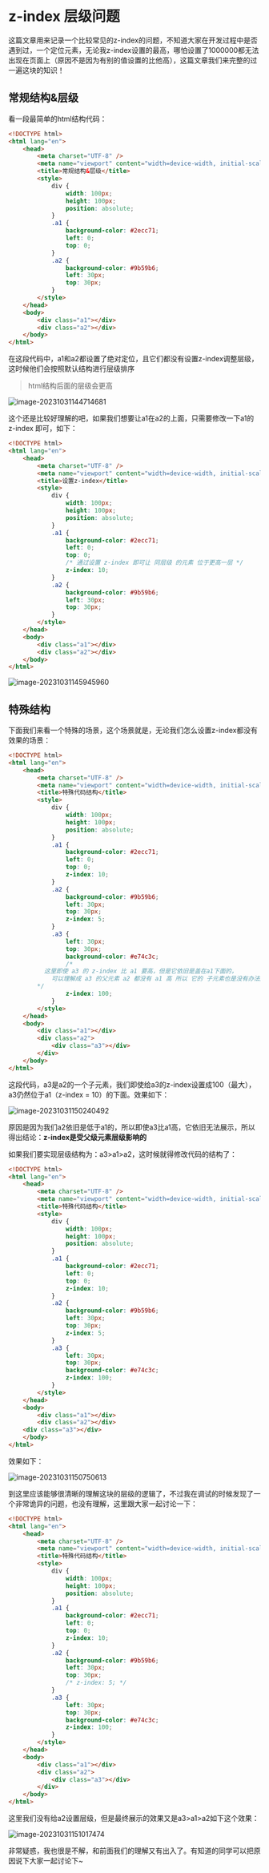 # z-index 层级问题

这篇文章用来记录一个比较常见的z-index的问题，不知道大家在开发过程中是否遇到过，一个定位元素，无论我z-index设置的最高，哪怕设置了1000000都无法出现在页面上（原因不是因为有别的值设置的比他高），这篇文章我们来完整的过一遍这块的知识！

## 常规结构&层级

看一段最简单的html结构代码：

```html
<!DOCTYPE html>
<html lang="en">
	<head>
		<meta charset="UTF-8" />
		<meta name="viewport" content="width=device-width, initial-scale=1.0" />
		<title>常规结构&层级</title>
		<style>
			div {
				width: 100px;
				height: 100px;
				position: absolute;
			}
			.a1 {
				background-color: #2ecc71;
				left: 0;
				top: 0;
			}
			.a2 {
				background-color: #9b59b6;
				left: 30px;
				top: 30px;
			}
		</style>
	</head>
	<body>
		<div class="a1"></div>
		<div class="a2"></div>
	</body>
</html>

```

在这段代码中，a1和a2都设置了绝对定位，且它们都没有设置z-index调整层级，这时候他们会按照默认结构进行层级排序

> html结构后面的层级会更高

![image-20231031144714681](https://image.jimmyxuexue.top/img/202310311447786.png)

这个还是比较好理解的吧，如果我们想要让a1在a2的上面，只需要修改一下a1的 z-index 即可，如下：

```html
<!DOCTYPE html>
<html lang="en">
	<head>
		<meta charset="UTF-8" />
		<meta name="viewport" content="width=device-width, initial-scale=1.0" />
		<title>设置z-index</title>
		<style>
			div {
				width: 100px;
				height: 100px;
				position: absolute;
			}
			.a1 {
				background-color: #2ecc71;
				left: 0;
				top: 0;
				/* 通过设置 z-index 即可让 同层级 的元素 位于更高一层 */
				z-index: 10;
			}
			.a2 {
				background-color: #9b59b6;
				left: 30px;
				top: 30px;
			}
		</style>
	</head>
	<body>
		<div class="a1"></div>
		<div class="a2"></div>
	</body>
</html>
```

![image-20231031145945960](https://image.jimmyxuexue.top/img/202310311459027.png)

## 特殊结构

下面我们来看一个特殊的场景，这个场景就是，无论我们怎么设置z-index都没有效果的场景：

```html
<!DOCTYPE html>
<html lang="en">
	<head>
		<meta charset="UTF-8" />
		<meta name="viewport" content="width=device-width, initial-scale=1.0" />
		<title>特殊代码结构</title>
		<style>
			div {
				width: 100px;
				height: 100px;
				position: absolute;
			}
			.a1 {
				background-color: #2ecc71;
				left: 0;
				top: 0;
				z-index: 10;
			}
			.a2 {
				background-color: #9b59b6;
				left: 30px;
				top: 30px;
				z-index: 5;
			}
			.a3 {
				left: 30px;
				top: 30px;
				background-color: #e74c3c;
				/*
          这里即使 a3 的 z-index 比 a1 要高，但是它依旧是盖在a1下面的，
            可以理解成 a3 的父元素 a2 都没有 a1 高 所以 它的 子元素也是没有办法比它高的
        */
				z-index: 100;
			}
		</style>
	</head>
	<body>
		<div class="a1"></div>
		<div class="a2">
			<div class="a3"></div>
		</div>
	</body>
</html>
```

这段代码，a3是a2的一个子元素，我们即使给a3的z-index设置成100（最大），a3仍然位于a1（z-index = 10）的下面。效果如下：

![image-20231031150240492](https://image.jimmyxuexue.top/img/202310311502536.png)

原因是因为我们a2依旧是低于a1的，所以即使a3比a1高，它依旧无法展示，所以得出结论：**z-index是受父级元素层级影响的**

如果我们要实现层级结构为：a3>a1>a2，这时候就得修改代码的结构了：

```html
<!DOCTYPE html>
<html lang="en">
	<head>
		<meta charset="UTF-8" />
		<meta name="viewport" content="width=device-width, initial-scale=1.0" />
		<title>特殊代码结构</title>
		<style>
			div {
				width: 100px;
				height: 100px;
				position: absolute;
			}
			.a1 {
				background-color: #2ecc71;
				left: 0;
				top: 0;
				z-index: 10;
			}
			.a2 {
				background-color: #9b59b6;
				left: 30px;
				top: 30px;
				z-index: 5;
			}
			.a3 {
				left: 30px;
				top: 30px;
				background-color: #e74c3c;
				z-index: 100;
			}
		</style>
	</head>
	<body>
		<div class="a1"></div>
		<div class="a2"></div>
    <div class="a3"></div>
	</body>
</html>
```

效果如下：

![image-20231031150750613](https://image.jimmyxuexue.top/img/202310311507686.png)

到这里应该能够很清晰的理解这块的层级的逻辑了，不过我在调试的时候发现了一个非常诡异的问题，也没有理解，这里跟大家一起讨论一下：

```html
<!DOCTYPE html>
<html lang="en">
	<head>
		<meta charset="UTF-8" />
		<meta name="viewport" content="width=device-width, initial-scale=1.0" />
		<title>特殊代码结构</title>
		<style>
			div {
				width: 100px;
				height: 100px;
				position: absolute;
			}
			.a1 {
				background-color: #2ecc71;
				left: 0;
				top: 0;
				z-index: 10;
			}
			.a2 {
				background-color: #9b59b6;
				left: 30px;
				top: 30px;
				/* z-index: 5; */
			}
			.a3 {
				left: 30px;
				top: 30px;
				background-color: #e74c3c;
				z-index: 100;
			}
		</style>
	</head>
	<body>
		<div class="a1"></div>
		<div class="a2">
			<div class="a3"></div>
		</div>
	</body>
</html>
```

这里我们没有给a2设置层级，但是最终展示的效果又是a3>a1>a2如下这个效果：

![image-20231031151017474](https://image.jimmyxuexue.top/img/202310311510545.png)

非常疑惑，我也很是不解，和前面我们的理解又有出入了。有知道的同学可以把原因说下大家一起讨论下~
